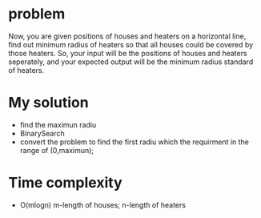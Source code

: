 # problem 

Now, you are given positions of houses and heaters on a horizontal line, find out minimum radius of heaters so that all houses could be covered by those heaters.
So, your input will be the positions of houses and heaters seperately, and your expected output will be the minimum radius standard of heaters.




# My solution

* find the maximun radiu
* BinarySearch     
* convert the problem to find the first radiu which  the requirment in the range of (0,maximun);



# Time complexity     
* O(mlogn)  m-length of houses; n-length of heaters

